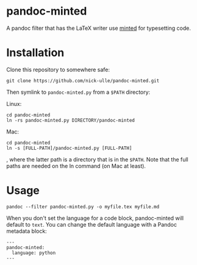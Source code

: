 # pandoc-minted

A pandoc filter that has the LaTeX writer use [minted][] for typesetting code.

[minted]: https://github.com/gpoore/minted

# Installation

Clone this repository to somewhere safe:

```
git clone https://github.com/nick-ulle/pandoc-minted.git
```

Then symlink to `pandoc-minted.py` from a `$PATH` directory:

Linux:
```
cd pandoc-minted
ln -rs pandoc-minted.py DIRECTORY/pandoc-minted
```

Mac:
```
cd pandoc-minted
ln -s [FULL-PATH]/pandoc-minted.py [FULL-PATH]
```
, where the latter path is a directory that is in the `$PATH`. Note that the full paths are needed on the ln command (on Mac at least).


# Usage

```
pandoc --filter pandoc-minted.py -o myfile.tex myfile.md
```

When you don't set the language for a code block, pandoc-minted will default to
`text`. You can change the default language with a Pandoc metadata block:

```
---
pandoc-minted:
  language: python
---
```

